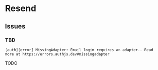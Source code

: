 # Resend

## Issues

### TBD

```log
[auth][error] MissingAdapter: Email login requires an adapter.. Read more at https://errors.authjs.dev#missingadapter
```

<!--
https://github.com/nextauthjs/next-auth/pull/9753
https://github.com/nextauthjs/next-auth/issues/10632
https://github.com/nextauthjs/next-auth/discussions/10042
https://github.com/nextauthjs/next-auth/discussions/10942
https://github.com/OpenSaasAU/keystone-nextjs-auth/issues/107
-->

TODO
